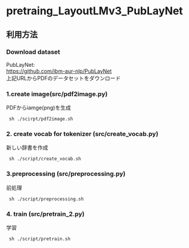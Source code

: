 # pretraing_LayoutLMv3_PubLayNet

## 利用方法
### Download dataset
PubLayNet:<br/>
https://github.com/ibm-aur-nlp/PubLayNet<br/>
上記URLからPDFのデータセットをダウンロード

### 1.create image(src/pdf2image.py)
PDFからiamge(png)を生成
```
 sh ./scirpt/pdf2image.sh
 ```
### 2. create vocab for tokenizer (src/create_vocab.py)
新しい辞書を作成
```
 sh ./script/create_vocab.sh
 ```
### 3.preprocessing (src/preprocessing.py)
前処理
```
 sh ./script/preprocessing.sh
```
### 4. train (src/pretrain_2.py)
学習
```
 sh ./script/pretrain.sh
```
